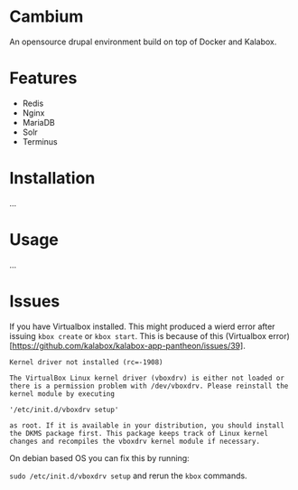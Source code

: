 # Cambium

An opensource drupal environment build on top of Docker and Kalabox.

# Features
* Redis
* Nginx
* MariaDB
* Solr
* Terminus

# Installation
...

# Usage
...

# Issues
If you have Virtualbox installed. This might produced a wierd error after issuing
`kbox create` or `kbox start`. This is because of this (Virtualbox error)[https://github.com/kalabox/kalabox-app-pantheon/issues/39].

```
Kernel driver not installed (rc=-1908)

The VirtualBox Linux kernel driver (vboxdrv) is either not loaded or there is a permission problem with /dev/vboxdrv. Please reinstall the kernel module by executing

'/etc/init.d/vboxdrv setup'

as root. If it is available in your distribution, you should install the DKMS package first. This package keeps track of Linux kernel changes and recompiles the vboxdrv kernel module if necessary.
```

On debian based OS you can fix this by running:

`sudo /etc/init.d/vboxdrv setup` and rerun the `kbox` commands.
